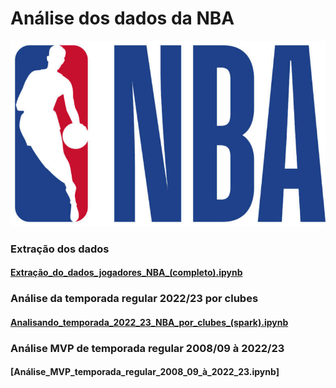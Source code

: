 # Análise dos dados da NBA

![NBA](https://github.com/njocimar28/nba/blob/e3d0b1e973fe0545af1ba89b040b77ef3f0661ea/NBA-logo-white-background.png)

### Extração dos dados
#### [Extração_do_dados_jogadores_NBA_(completo).ipynb](https://github.com/njocimar28/nba/blob/e3d0b1e973fe0545af1ba89b040b77ef3f0661ea/Extra%C3%A7%C3%A3o_do_dados_jogadores_NBA_(completo).ipynb)

### Análise da temporada regular 2022/23 por clubes
#### [Analisando_temporada_2022_23_NBA_por_clubes_(spark).ipynb](https://github.com/njocimar28/nba/blob/e3d0b1e973fe0545af1ba89b040b77ef3f0661ea/Analisando_temporada_2022_23_NBA_por_clubes_(spark).ipynb)

### Análise MVP de temporada regular 2008/09 à 2022/23
#### [Análise_MVP_temporada_regular_2008_09_à_2022_23.ipynb]
